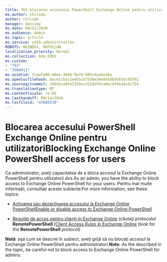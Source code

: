 ```yaml
---
title: 763 blocarea accesului PowerShell Exchange Online pentru utilizatori
ms.author: chrisda
author: chrisda
manager: dansimp
ms.date: 04/21/2020
ms.audience: Admin
ms.topic: article
ms.service: o365-administration
ROBOTS: NOINDEX, NOFOLLOW
localization_priority: Normal
ms.collection: Adm_O365
ms.custom:
- "763"
- "3500011"
ms.assetid: fcaafe9d-80ee-404b-9a70-00bc4aa5e28a
ms.openlocfilehash: 8ac61cb2c1e055c67538e39e8459b3eb56c95592
ms.sourcegitcommit: c6692ce0fa1358ec3529e59ca0ecdfdea4cdc759
ms.translationtype: MT
ms.contentlocale: ro-RO
ms.lasthandoff: 09/14/2020
ms.locfileid: "47685538"
---
```

# <a name="blocking-exchange-online-powershell-access-for-users"></a><span data-ttu-id="ddb91-102">Blocarea accesului PowerShell Exchange Online pentru utilizatori</span><span class="sxs-lookup"><span data-stu-id="ddb91-102">Blocking Exchange Online PowerShell access for users</span></span>
<span data-ttu-id="ddb91-103">Ca administrator, aveți capacitatea de a bloca accesul la Exchange Online PowerShell pentru utilizatorii dvs.</span><span class="sxs-lookup"><span data-stu-id="ddb91-103">As an admin, you have the ability to block access to Exchange Online PowerShell for your users.</span></span> <span data-ttu-id="ddb91-104">Pentru mai multe informații, consultați aceste subiecte:</span><span class="sxs-lookup"><span data-stu-id="ddb91-104">For more information, see these topics:</span></span>

- [<span data-ttu-id="ddb91-105">Activarea sau dezactivarea accesului la Exchange Online PowerShell</span><span class="sxs-lookup"><span data-stu-id="ddb91-105">Enable or disable access to Exchange Online PowerShell</span></span>](https://docs.microsoft.com/powershell/exchange/exchange-online/disable-access-to-exchange-online-powershell)

- <span data-ttu-id="ddb91-106">[Regulile de acces pentru clienți în Exchange Online](https://technet.microsoft.com/library/mt842508.aspx) (căutați protocolul **RemotePowerShell** )</span><span class="sxs-lookup"><span data-stu-id="ddb91-106">[Client Access Rules in Exchange Online](https://technet.microsoft.com/library/mt842508.aspx) (look for the **RemotePowerShell** protocol)</span></span> 

<span data-ttu-id="ddb91-107">**Notă**: așa cum se descrie în subiect, aveți grijă să nu blocați accesul la Exchange Online PowerShell pentru administratori.</span><span class="sxs-lookup"><span data-stu-id="ddb91-107">**Note**: As the described in the topic, be careful not to block access to Exchange Online PowerShell for admins.</span></span>
